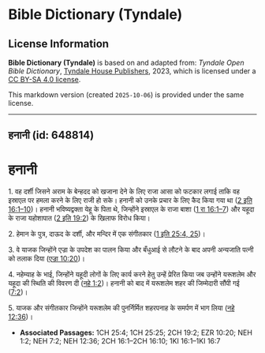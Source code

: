 # Bible Dictionary (Tyndale)

## License Information

**Bible Dictionary (Tyndale)** is based on and adapted from: _Tyndale Open Bible Dictionary_, [Tyndale House Publishers](https://tyndaleopenresources.com/), 2023, which is licensed under a [CC BY-SA 4.0 license](https://creativecommons.org/licenses/by-sa/4.0/legalcode.en).

This markdown version (created `2025-10-06`) is provided under the same license.



--------------------------------

## हनानी (id: 648814)

हनानी
=====

1\. वह दर्शी जिसने अराम के बेन्हदद को खजाना देने के लिए राजा आसा को फटकार लगाई ताकि वह इस्राएल पर हमला करने के लिए राजी हो सके। हनानी को उनके प्रचार के लिए कैद किया गया था ([2 इति 16:1–10](https://ref.ly/2Chr16:1-2Chr16:10))। हनानी भविष्यद्वक्ता येहू के पिता थे, जिन्होंने इस्राएल के राजा बाशा ([1 रा 16:1–7](https://ref.ly/1Kgs16:1-1Kgs16:7)) और यहूदा के राजा यहोशापात ([2 इति 19:2](https://ref.ly/2Chr19:2)) के खिलाफ विरोध किया।

2\. हेमान के पुत्र, दाऊद के दर्शी, और मन्दिर में एक संगीतकार ([1 इति 25:4, 25](https://ref.ly/1Chr25:4,1Chr25:25))।

3\. वे याजक जिन्होंने एज्रा के उपदेश का पालन किया और बँधुआई से लौटने के बाद अपनी अन्यजाति पत्नी को तलाक दिया ([एज्रा 10:20](https://ref.ly/Ezra10:20))।

4\. नहेम्याह के भाई, जिन्होंने यहूदी लोगों के लिए कार्य करने हेतु उन्हें प्रेरित किया जब उन्होंने यरूशलेम और यहूदा की स्थिति की विवरण दी ([नहे 1:2](https://ref.ly/Neh1:2))। हनानी को बाद में यरूशलेम शहर की जिम्मेदारी सौंपी गई ([7:2](https://ref.ly/Neh7:2))।

5\. याजक और संगीतकार जिन्होंने यरूशलेम की पुनर्निर्मित शहरपनाह के समर्पण में भाग लिया ([नहे 12:36](https://ref.ly/Neh12:36))।

* **Associated Passages:** 1CH 25:4; 1CH 25:25; 2CH 19:2; EZR 10:20; NEH 1:2; NEH 7:2; NEH 12:36; 2CH 16:1–2CH 16:10; 1KI 16:1–1KI 16:7

